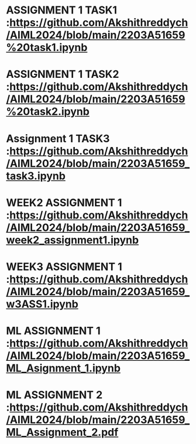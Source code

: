 # ASSIGNMENT 1 TASK1  :https://github.com/Akshithreddych/AIML2024/blob/main/2203A51659%20task1.ipynb
# ASSIGNMENT 1 TASK2  :https://github.com/Akshithreddych/AIML2024/blob/main/2203A51659%20task2.ipynb
# Assignment 1 TASK3  :https://github.com/Akshithreddych/AIML2024/blob/main/2203A51659_task3.ipynb
# WEEK2 ASSIGNMENT 1  :https://github.com/Akshithreddych/AIML2024/blob/main/2203A51659_week2_assignment1.ipynb
# WEEK3 ASSIGNMENT 1  :https://github.com/Akshithreddych/AIML2024/blob/main/2203A51659_w3ASS1.ipynb
# ML ASSIGNMENT 1    :https://github.com/Akshithreddych/AIML2024/blob/main/2203A51659_ML_Asignment_1.ipynb
# ML ASSIGNMENT 2    :https://github.com/Akshithreddych/AIML2024/blob/main/2203A51659_ML_Assignment_2.pdf
